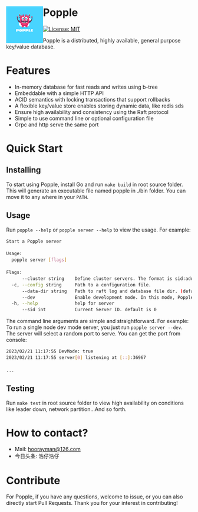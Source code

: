 <h1>
  <img src="https://raw.githubusercontent.com/hoorayman/popple/main/logo.png" align="left" height="100px" alt="Popple logo"/>
  <span>Popple</span>
</h1>

[![License: MIT](https://img.shields.io/badge/License-MIT-yellow.svg)](https://github.com/hoorayman/popple/blob/main/LICENSE)

Popple is a distributed, highly available, general purpose key/value database.

Features
========

- In-memory database for fast reads and writes using b-tree
- Embeddable with a simple HTTP API
- ACID semantics with locking transactions that support rollbacks
- A flexible key/value store enables storing dynamic data, like redis sds
- Ensure high availability and consistency using the Raft protocol
- Simple to use command line or optional configuration file
- Grpc and http serve the same port

Quick Start
===============

## Installing

To start using Popple, install Go and run `make build` in root source folder.
This will generate an executable file named popple in ./bin folder.
You can move it to any where in your `PATH`.

## Usage

Run `popple --help` or `popple server --help` to view the usage. For example:

```sh
Start a Popple server

Usage:
  popple server [flags]

Flags:
      --cluster string    Define cluster servers. The format is sid:address pairs, comma separation. For example, "0=127.0.0.1:8876,1=192.168.0.2:8889,2=192.168.0.56:8080"
  -c, --config string     Path to a configuration file.
      --data-dir string   Path to raft log and database file dir. (default "./")
      --dev               Enable development mode. In this mode, Popple runs in-memory and starts. As the name implies, do not run "dev" mode in production. The default is false.
  -h, --help              help for server
      --sid int           Current Server ID. default is 0
```

The command line arguments are simple and straightforward.
For example: To run a single node dev mode server, you just run `popple server --dev`. The server will select a random port to serve. You can get the port from console:

```sh
2023/02/21 11:17:55 DevMode: true
2023/02/21 11:17:55 server[0] listening at [::]:36967

...
```

## Testing

Run `make test` in root source folder to view high availability on conditions like leader down, network partition...And so forth.

How to contact?
===============

- Mail: hoorayman@126.com
- 今日头条: 浩仔浩仔

Contribute
===============

For Popple, if you have any questions, welcome to issue, or you can also directly start Pull Requests. Thank you for your interest in contributing!
